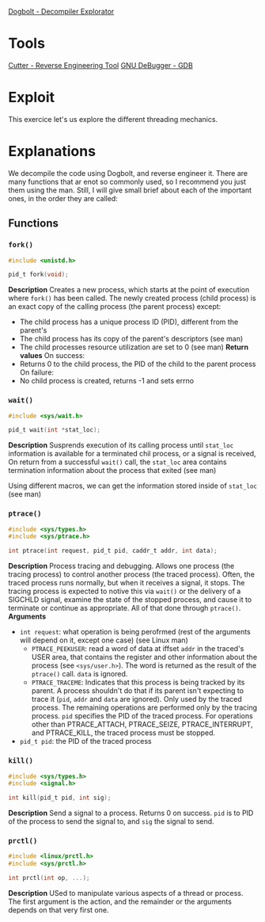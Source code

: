 [Dogbolt - Decompiler Explorator](https://dogbolt.org/)
# Tools
[Cutter - Reverse Engineering Tool](https://cutter.re/)
[GNU DeBugger - GDB](https://fr.wikipedia.org/wiki/GNU_Debugger)

# Exploit
This exercice let's us explore the different threading mechanics.

# Explanations
We decompile the code using Dogbolt, and reverse engineer it.
There are many functions that ar enot so commonly used, so I recommend you just them using the man.
Still, I will give small brief about each of the important ones, in the order they are called:

## Functions
### `fork()`
```c
#include <unistd.h>

pid_t fork(void);
```
**Description**
Creates a new process, which starts at the point of execution where `fork()` has been called.
The newly created process (child process) is an exact copy of the calling process (the parent process) except:
- The child process has a unique process ID (PID), different from the parent's
- The child process has its copy of the parent's descriptors (see man)
- The child processes resource utilization are set to 0 (see man)
**Return values**
On success:
- Returns 0 to the child process, the PID of the child to the parent process
On failure:
- No child process is created, returns -1 and sets errno

### `wait()`
```c
#include <sys/wait.h>

pid_t wait(int *stat_loc);
```
**Description**
Susprends execution of its calling process until `stat_loc` information is available for a terminated chil process, or a signal is received,
On return from a successful `wait()` call, the `stat_loc` area contains termination information about the process that exited (see man)

Using different macros, we can get the information stored inside of `stat_loc` (see man)

### `ptrace()`
```c
#include <sys/types.h>
#include <sys/ptrace.h>

int ptrace(int request, pid_t pid, caddr_t addr, int data);
```
**Description**
Process tracing and debugging. Allows one process (the tracing process) to control another process (the traced process). Often, the traced process runs normally, but when it receives a signal, it stops. The tracing process is expected to notive this via `wait()` or the delivery of a SIGCHLD signal, examine the state of the stopped process, and cause it to terminate or continue as appropriate. All of that done through `ptrace()`.
**Arguments**
- `int request`: what operation is being perofrmed (rest of the arguments will depend on it, except one case) (see Linux man)
	- `PTRACE_PEEKUSER`: read a word of data at iffset `addr` in the traced's USER area, that contains the register and other information about the process (see `<sys/user.h>`). The word is returned as the result of the `ptrace()` call. `data` is ignored.
	- `PTRACE_TRACEME`: Indicates that this process is being tracked by its parent. A process shouldn't do that if its parent isn't expecting to trace it (`pid`, `addr` and `data` are ignored).
	Only used by the traced process. The remaining operations are performed only by the tracing process. `pid` specifies the PID of the traced process. For operations other than PTRACE_ATTACH, PTRACE_SEIZE, PTRACE_INTERRUPT, and PTRACE_KILL, the traced process must be stopped.
- `pid_t pid`: the PID of the traced process

### `kill()`
```c
#include <sys/types.h>
#include <signal.h>

int kill(pid_t pid, int sig);
```
**Description**
Send a signal to a process. Returns 0 on success. `pid` is to PID of the process to send the signal to, and `sig` the signal to send.

### `prctl()`
```c
#include <linux/prctl.h>
#include <sys/prctl.h>

int prctl(int op, ...);
```
**Description**
USed to manipulate various aspects of a thread or process. The first argument is the action, and the remainder or the arguments depends on that very first one.